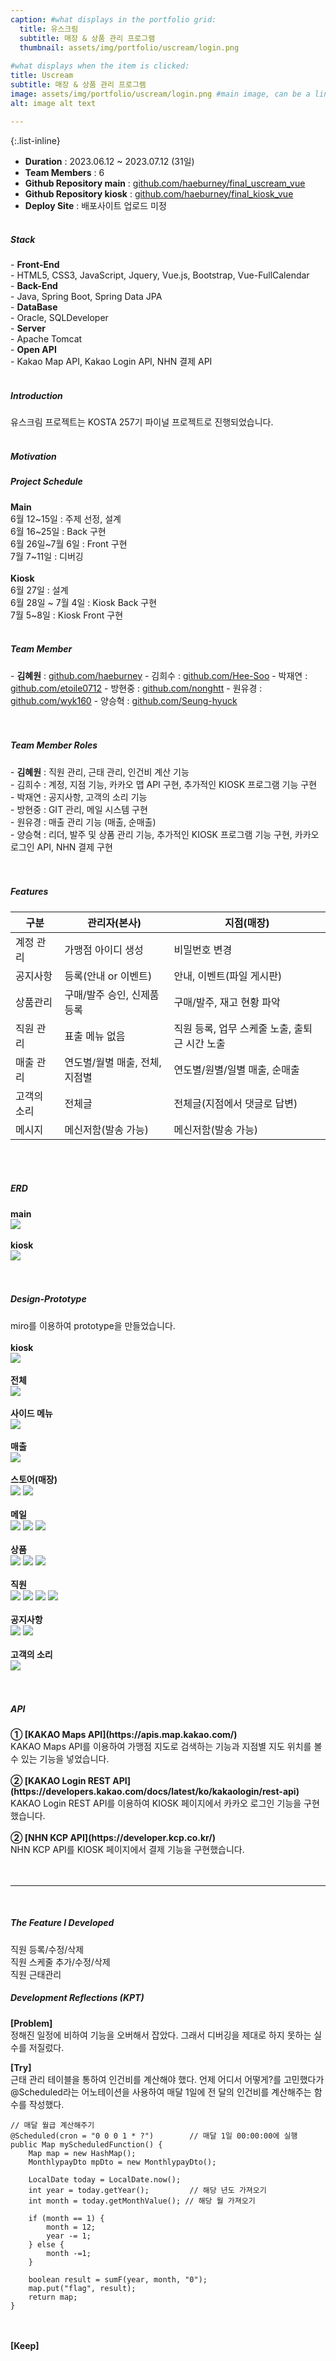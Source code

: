 ```yaml
---
caption: #what displays in the portfolio grid:
  title: 유스크림
  subtitle: 매장 & 상품 관리 프로그램
  thumbnail: assets/img/portfolio/uscream/login.png
  
#what displays when the item is clicked:
title: Uscream
subtitle: 매장 & 상품 관리 프로그램
image: assets/img/portfolio/uscream/login.png #main image, can be a link or a file in assets/img/portfolio
alt: image alt text

---
```

{:.list-inline} 
- <strong>Duration</strong> : 2023.06.12 ~ 2023.07.12 (31일) <br/>
- <strong>Team Members</strong> : 6 <br/>
- <strong>Github Repository main</strong> : <a href="https://github.com/haeburney/final_uscream_vue">github.com/haeburney/final_uscream_vue</a><br/>
- <strong>Github Repository kiosk</strong> : <a href="https://github.com/haeburney/final_kiosk_vue">github.com/haeburney/final_kiosk_vue</a><br/>
- <strong>Deploy Site</strong> : 배포사이트 업로드 미정<br/><br/>
 
<h5>Stack</h5>
- <strong>Front-End</strong><br/> - HTML5, CSS3, JavaScript, Jquery, Vue.js, Bootstrap, Vue-FullCalendar <br/>
- <strong>Back-End</strong><br/> - Java, Spring Boot, Spring Data JPA <br/>
- <strong>DataBase</strong><br/> - Oracle, SQLDeveloper <br/>
- <strong>Server</strong><br/> - Apache Tomcat <br/>
- <strong>Open API</strong><br/> - Kakao Map API, Kakao Login API, NHN 결제 API <br/><br/> 

<h5>Introduction</h5>
유스크림 프로젝트는 KOSTA 257기 파이널 프로젝트로 진행되었습니다.<br/><br/>

<h5>Motivation</h5>

<h5>Project Schedule</h5>
<strong>Main</strong><br/>
6월 12~15일 : 주제 선정, 설계<br/>
6월 16~25일 : Back 구현<br/>
6월 26일~7월 6일 : Front 구현<br/>
7월 7~11일 : 디버깅<br/><br/>
<strong>Kiosk</strong><br/>
6월 27일 : 설계<br/>
6월 28일 ~ 7월 4일 : Kiosk Back 구현<br/>
7월 5~8일 : Kiosk Front 구현<br/><br/>

<h5>Team Member</h5>
- <strong>김혜원</strong> : <a href="https://github.com/haeburney">github.com/haeburney</a>
- 김희수 : <a href="https://github.com/Hee-Soo">github.com/Hee-Soo</a>
- 박재연 : <a href="https://github.com/etoile0712">github.com/etoile0712</a>
- 방현중 : <a href="https://github.com/nonghtt">github.com/nonghtt</a>
- 원유경 : <a href="https://github.com/wyk160">github.com/wyk160</a>
- 양승혁 : <a href="https://github.com/Seung-hyuck">github.com/Seung-hyuck</a><br/><br/><br/>

<h5>Team Member Roles</h5>
- <strong>김혜원</strong> : 직원 관리, 근태 관리, 인건비 계산 기능<br/>
- 김희수 : 계정, 지점 기능, 카카오 맵 API 구현, 추가적인 KIOSK 프로그램 기능 구현<br/>
- 박재연 : 공지사항, 고객의 소리 기능<br/>
- 방현중 : GIT 관리, 메일 시스템 구현<br/> 
- 원유경 : 매출 관리 기능 (매출, 순매출)<br/> 
- 양승혁 : 리더, 발주 및 상품 관리 기능, 추가적인 KIOSK 프로그램 기능 구현, 카카오 로그인 API, NHN 결제 구현<br/><br/><br/>

<h5>Features</h5>

|구분|관리자(본사)|지점(매장)|
|---|---|---|
|계정 관리|가맹점 아이디 생성|비밀번호 변경|
|공지사항|등록(안내 or 이벤트)|안내, 이벤트(파일 게시판)|
|상품관리|구매/발주 승인, 신제품 등록|구매/발주, 재고 현황 파악|
|직원 관리|표출 메뉴 없음|직원 등록, 업무 스케줄 노출, 출퇴근 시간 노출|
|매출 관리|연도별/월별 매출, 전체, 지점별|연도별/원별/일별 매출, 순매출|
|고객의 소리|전체글|전체글(지점에서 댓글로 답변)|
|메시지|메신저함(발송 가능)|메신저함(발송 가능)|

<br/><br/>

<h5>ERD</h5>
<strong>main</strong><br/>
<img src="assets/img/portfolio/uscream/erdMain.png"><br/><br/>
<strong>kiosk</strong><br/>
<img src="assets/img/portfolio/uscream/erdKiosk.png"><br/><br/><br/>

<h5>Design-Prototype</h5>
miro를 이용하여 prototype을 만들었습니다.<br/><br/>
<strong>kiosk</strong><br/>
<img src="assets/img/portfolio/uscream/mirokiosk.png"><br/><br/>
<strong>전체</strong><br/>
<img src="assets/img/portfolio/uscream/miroall.png"><br/><br/>
<strong>사이드 메뉴</strong><br/>
<img src="assets/img/portfolio/uscream/mironav.png"><br/><br/>
<strong>매출</strong><br/>
<img src="assets/img/portfolio/uscream/mirosales.png"><br/><br/>
<strong>스토어(매장)</strong><br/>
<img src="assets/img/portfolio/uscream/mirostore.png">
<img src="assets/img/portfolio/uscream/mirostoreedit.png"><br/><br/>
<strong>메일</strong><br/>
<img src="assets/img/portfolio/uscream/miromail1.png">
<img src="assets/img/portfolio/uscream/miromail2.png">
<img src="assets/img/portfolio/uscream/miromail3.png"><br/><br/>
<strong>상품</strong><br/>
<img src="assets/img/portfolio/uscream/miroproduct1.png">
<img src="assets/img/portfolio/uscream/miroproduct2.png">
<img src="assets/img/portfolio/uscream/miroproduct3.png"><br/><br/>
<strong>직원</strong><br/>
<img src="assets/img/portfolio/uscream/miroemp1.png">
<img src="assets/img/portfolio/uscream/miroemp2.png">
<img src="assets/img/portfolio/uscream/miroemp3.png">
<img src="assets/img/portfolio/uscream/miroemp4.png"><br/><br/>
<strong>공지사항</strong><br/>
<img src="assets/img/portfolio/uscream/mironotice1.png">
<img src="assets/img/portfolio/uscream/mironotice2.png"><br/><br/>
<strong>고객의 소리</strong><br/>
<img src="assets/img/portfolio/uscream/mironotice3.png">
<br/><br/><br/>

<h5>API</h5>
<strong>① [KAKAO Maps API](https://apis.map.kakao.com/)</strong><br/>
KAKAO Maps API를 이용하여 가맹점 지도로 검색하는 기능과 지점별 지도 위치를 볼 수 있는 기능을 넣었습니다.<br/><br/>
<strong>② [KAKAO Login REST API](https://developers.kakao.com/docs/latest/ko/kakaologin/rest-api)</strong><br/>
KAKAO Login REST API를 이용하여 KIOSK 페이지에서 카카오 로그인 기능을 구현했습니다.<br/><br/>
<strong>② [NHN KCP API](https://developer.kcp.co.kr/)</strong><br/>
NHN KCP API를 KIOSK 페이지에서 결제 기능을 구현했습니다.<br/><br/><br/>

<hr/><br/>
<h5>The Feature I Developed</h5>
직원 등록/수정/삭제<br/>
직원 스케줄 추가/수정/삭제<br/>
직원 근태관리<br/>


<h5>Development Reflections (KPT)</h5>
<strong>[Problem]</strong><br/>
정해진 일정에 비하여 기능을 오버해서 잡았다.
그래서 디버깅을 제대로 하지 못하는 실수를 저질렀다.

<strong>[Try]</strong><br/>
근태 관리 테이블을 통하여 인건비를 계산해야 했다. 언제 어디서 어떻게?를 고민했다가 @Scheduled라는 어노테이션을 사용하여 매달 1일에 전 달의 인건비를 계산해주는 함수를 작성했다.

```
// 매달 월급 계산해주기
@Scheduled(cron = "0 0 0 1 * ?") 		// 매달 1일 00:00:00에 실행
public Map myScheduledFunction() {
	Map map = new HashMap();
	MonthlypayDto mpDto = new MonthlypayDto();

	LocalDate today = LocalDate.now();
	int year = today.getYear(); 		// 해당 년도 가져오기
	int month = today.getMonthValue(); // 해당 월 가져오기

	if (month == 1) {
		month = 12;
		year -= 1;
	} else {
		month -=1;
	}

	boolean result = sumF(year, month, "0");
	map.put("flag", result);
	return map;
}
```
<br/><br/>
<strong>[Keep]</strong><br/>


<br/><br/><br/>